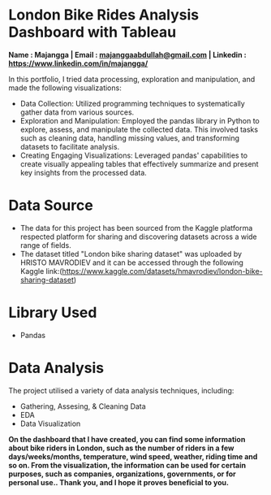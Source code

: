 # London Bike Rides Analysis Dashboard with Tableau
**Name : Majangga | Email : majanggaabdullah@gmail.com | Linkedin : https://www.linkedin.com/in/majangga/**

In this portfolio, I tried data processing, exploration and manipulation, and made the following visualizations:
- Data Collection: Utilized programming techniques to systematically gather data from various sources.
- Exploration and Manipulation: Employed the pandas library in Python to explore, assess, and manipulate the collected data. This involved tasks such as cleaning data, handling missing values, and transforming datasets to facilitate analysis.
- Creating Engaging Visualizations: Leveraged pandas' capabilities to create visually appealing tables that effectively summarize and present key insights from the processed data.

# Data Source
- The data for this project has been sourced from the Kaggle platforma respected platform for sharing and discovering datasets across a wide range of fields.
- The dataset titled "London bike sharing dataset" was uploaded by HRISTO MAVRODIEV and it can be accessed through the following Kaggle link:(https://www.kaggle.com/datasets/hmavrodiev/london-bike-sharing-dataset)

# Library Used
- Pandas

# Data Analysis
The project utilised a variety of data analysis techniques, including:
- Gathering, Assesing, & Cleaning Data
- EDA
- Data Visualization

**On the dashboard that I have created, you can find some information about bike riders in London, such as the number of riders in a few days/weeks/months, temperature, wind speed, weather, riding time and so on. From the visualization, the information can be used for certain purposes, such as companies, organizations, governments, or for personal use.. Thank you, and I hope it proves beneficial to you.**
